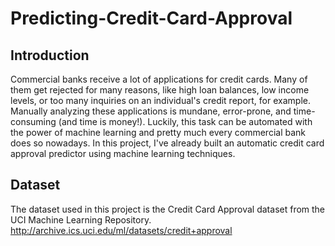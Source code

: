 # Predicting-Credit-Card-Approval

## Introduction
Commercial banks receive a lot of applications for credit cards. Many of them get rejected for many reasons, like high loan balances, low income levels, or too many inquiries on an individual's credit report, for example. Manually analyzing these applications is mundane, error-prone, and time-consuming (and time is money!). Luckily, this task can be automated with the power of machine learning and pretty much every commercial bank does so nowadays. In this project, I've already built an automatic credit card approval predictor using machine learning techniques.

## Dataset
The dataset used in this project is the Credit Card Approval dataset from the UCI Machine Learning Repository.
http://archive.ics.uci.edu/ml/datasets/credit+approval
